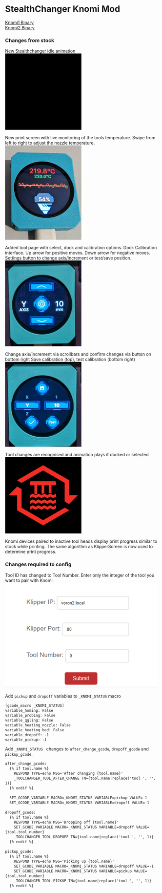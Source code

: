 # StealthChanger Knomi Mod
<a href="https://github.com/N3MI-DG/KNOMI/raw/sc/bin/knomi1.bin">Knomi1 Binary</a><br/>
<a href="https://github.com/N3MI-DG/KNOMI/raw/sc/bin/knomi2.bin">Knomi2 Binary</a>

### Changes from stock
New Stealthchanger idle animation<br/>
<img src="/images/sc.gif" width=250/>

New print screen with live monitoring of the tools temperature.
Swipe from left to right to adjust the nozzle temperature.<br/>
<img src="/images/print.png" width=250/>

Added tool page with select, dock and calibration options.
Dock Calibration interface.
Up arrow for positive moves.
Down arrow for negative moves.
Settings button to change axis/increment or test/save position.<br/>
<img src="/images/cal1.png" width=250/>

Change axis/increment via scrollbars and confirm changes via button on bottom right
Save calibration (top), test calibration (bottom right)<br/>
<img src="/images/cal2.png" width=250/>

Tool changes are recognised and animation plays if docked or selected<br/>
<img src="/images/dock.gif" width=250/>

Knomi devices paired to inactive tool heads display print progress similar to stock while printing. 
The same algorithm as KlipperScreen is now used to determine print progress.

### Changes required to config
Tool ID has changed to Tool Number. Enter only the integer of the tool you want to pair with Knomi<br/>
<img src="/images/config.png" width=500/>

Add `pickup` and `dropoff` variables to `_KNOMI_STATUS` macro
```
[gcode_macro _KNOMI_STATUS]
variable_homing: False
variable_probing: False
variable_qgling: False
variable_heating_nozzle: False
variable_heating_bed: False
variable_dropoff: -1
variable_pickup: -1
```

Add `_KNOMI_STATUS ` changes to `after_change_gcode`, `dropoff_gcode` and `pickup_gcode`.
```
after_change_gcode:
  {% if tool.name %}
    RESPOND TYPE=echo MSG='After changing {tool.name}'
    _TOOLCHANGER_TOOL_AFTER_CHANGE TN={tool.name|replace('tool ', '', 1)}
  {% endif %}
  
  SET_GCODE_VARIABLE MACRO=_KNOMI_STATUS VARIABLE=pickup VALUE=-1
  SET_GCODE_VARIABLE MACRO=_KNOMI_STATUS VARIABLE=dropoff VALUE=-1

dropoff_gcode:
  {% if tool.name %}
    RESPOND TYPE=echo MSG='Dropping off {tool.name}'
    SET_GCODE_VARIABLE MACRO=_KNOMI_STATUS VARIABLE=dropoff VALUE={tool.tool_number}
    _TOOLCHANGER_TOOL_DROPOFF TN={tool.name|replace('tool ', '', 1)}
  {% endif %}

pickup_gcode:
  {% if tool.name %}
    RESPOND TYPE=echo MSG='Picking up {tool.name}'
    SET_GCODE_VARIABLE MACRO=_KNOMI_STATUS VARIABLE=dropoff VALUE=-1
    SET_GCODE_VARIABLE MACRO=_KNOMI_STATUS VARIABLE=pickup VALUE={tool.tool_number}
    _TOOLCHANGER_TOOL_PICKUP TN={tool.name|replace('tool ', '', 1)}
  {% endif %}
  ```

